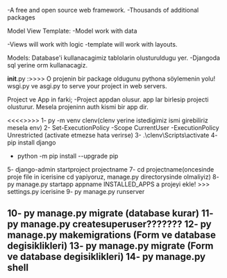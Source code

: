 -A free and open source web framework.
-Thousands of additional packages

Model View Template:
-Model work with data
>>>>





-Views will work with logic
-template  will work with layouts.

Models: Database'i kullanacagimiz tablolarin olusturuldugu yer.
-Djangoda sql yerine orm kullanacagiz.


__init__.py  :>>>> O projenin bir package oldugunu pythona söylemenin yolu!
wsgi.py ve asgi.py  to serve your project in web servers.

Project ve App in farki;
-Project appdan olusur. app lar birlesip projecti olusturur. Mesela projeninn auth kismi bir app dir. 









<<<<<Installation>>>>>
1- py -m venv clenv(clenv yerine istedigimiz ismi girebiliriz mesela env)
2- Set-ExecutionPolicy -Scope CurrentUser -ExecutionPolicy Unrestricted (activate etmezse hata verirse)
3- .\clenv\Scripts\activate
4- pip install django
- python -m pip install --upgrade pip
<!-- 5- pip install python-decouple (env dosyasi icin) -->
5- django-admin startproject projectname
7- cd projectname(oncesinde proje file in icerisine cd yapiyoruz, manage.py directorysinde olmaliyiz)
8- py manage.py startapp appname
   INSTALLED_APPS a projeyi ekle! >>> settings.py icerisine
9- py manage.py runserver

10- py manage.py migrate (database kurar)
11- py manage.py createsuperuser???????
12- py manage.py makemigrations (Form ve database degisiklikleri)
13- py manage.py migrate (Form ve database degisiklikleri)
14- py manage.py shell
--------------------------------------------
